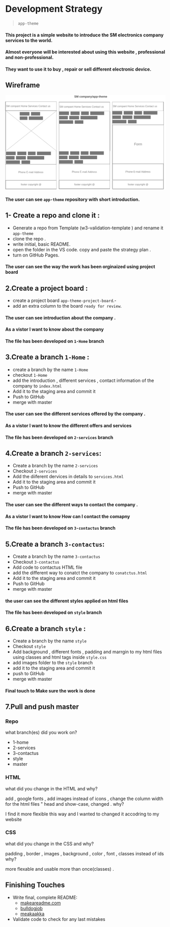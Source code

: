 # Development Strategy

> `app-theme`

<!--write a short description of your project:
- who would want to use it?
- why would they want to use it? -->
#### This project is a simple website to introduce the SM electronics company services to the world.

#### Almost everyone will be interested about using this website , professional and non-professional.

#### They want to use it to buy , repair or sell different electronic device.
 

## Wireframe

<!-- include a wireframe for your project in this repository, and display it here -->
<!-- wireframe.cc is a good site for getting started with wireframes -->


![wireframe](Wireframe.png)

#### The user can see `app-theme` repository with short introduction.

## 1- Create a repo and clone it :

- Generate a repo from Template (w3-validation-template ) and rename it `app-theme`
- clone the repo .
- write initial, basic README.
- open the folder in the VS code. copy and paste the strategy plan .
- turn on GitHub Pages.

#### The user can see the  way the work has been orginaized using project board 

## 2.Create a project board :

- create a project board `app-theme-project-board`.- 
- add an extra column to the board `ready for review`.

#### The user can see introduction  about the company  .

#### As a vistor I want to know about the company  

#### The file has been developed on `1-Home` branch

## 3.Create a branch `1-Home` :

- create a branch by the name `1-Home` 
- checkout `1-Home` 
- add the introduction , different services , contact information of the company to `index.html`
- Add it to the staging area and commit it 
- Push to GitHub
- merge with master

#### The user can see the different services offered by the company  .

#### As a vistor I want to know  the different offers and services 

#### The file has been developed on `2-services` branch

## 4.Create a branch `2-services`:

- Create a branch by the name `2-services` 
- Checkout `2-services` 
- Add the diiferent dervices in details to `services.html`
- Add it to the staging area and commit it 
- Push to GitHub
- merge with master

#### The user can see the different ways to contact the company   .

#### As a vistor I want to know How can I contact the comapny  

#### The file has been developed on `3-contactus` branch

## 5.Create a branch `3-contactus`:

- Create a branch by the name `3-contactus` 
- Checkout `3-contactus` 
- Add code to contactus HTML file
- add the different way to conatct the company to `conatctus.html`
- Add it to the staging area  and commit it 
- Push to GitHub
- merge with master

#### the user can see the different styles applied on html files 
#### The file has been developed on `style` branch

## 6.Create a branch `style` :

- Create a branch by the name `style` 
- Checkout `style` 
- Add background , different fonts , padding and marrgin to my html files using classes and html tags inside `style.css`
- add images folder to the `style` branch
- add it to the staging area and commit it 
- push to GitHub
- merge with master

#### Final touch to  Make sure the work is done 

## 7.Pull and push master

### Repo

what branch(es) did you work on?

- 1-home
- 2-services
- 3-contactus
- style
- master

### HTML

what did you change in the HTML and why?

add , google fonts , add images instead of icons , change the column width for the html files  " head and show-case,
changed . 
why?

 I find it more flexible this way and I wanted to changed it accodring to my website 

### CSS

what did you change in the CSS and why?

padding , border , images , background , color , font , classes instead of ids 
why?

more flexable and usable more than once(classes) .



## Finishing Touches

- Write final, complete README:
  - [makeareadme.com](https://www.makeareadme.com/)
  - [bulldogjob](https://bulldogjob.com/news/449-how-to-write-a-good-readme-for-your-github-project)
  - [meakaakka](https://medium.com/@meakaakka/a-beginners-guide-to-writing-a-kickass-readme-7ac01da88ab3)
- Validate code to check for any last mistakes
